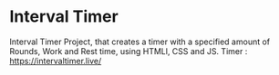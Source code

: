 # Interval Timer
Interval Timer Project, that creates a timer with a specified amount of Rounds, Work and Rest time, using HTMLl, CSS and JS.
Timer : https://intervaltimer.live/
